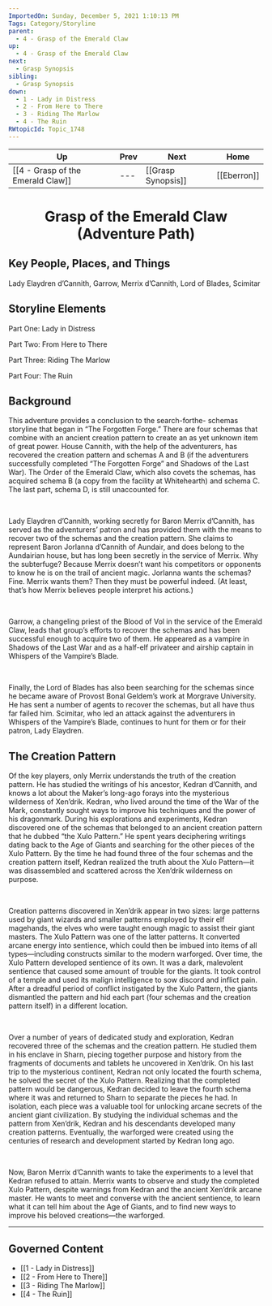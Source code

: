 ```yaml
---
ImportedOn: Sunday, December 5, 2021 1:10:13 PM
Tags: Category/Storyline
parent:
  - 4 - Grasp of the Emerald Claw
up:
  - 4 - Grasp of the Emerald Claw
next:
  - Grasp Synopsis
sibling:
  - Grasp Synopsis
down:
  - 1 - Lady in Distress
  - 2 - From Here to There
  - 3 - Riding The Marlow
  - 4 - The Ruin
RWtopicId: Topic_1748
---
```


| Up | Prev | Next | Home |
|----|------|------|------|
| [[4 - Grasp of the Emerald Claw]] | --- | [[Grasp Synopsis]] | [[Eberron]] |

# <center>Grasp of the Emerald Claw (Adventure Path)</center>

## Key People, Places, and Things

Lady Elaydren d’Cannith, Garrow, Merrix d’Cannith, Lord of Blades, Scimitar

## Storyline Elements

Part One: Lady in Distress

Part Two: From Here to There

Part Three: Riding The Marlow

Part Four: The Ruin

## Background

This adventure provides a conclusion to the search-forthe- schemas storyline that began in “The Forgotten Forge.” There are four schemas that combine with an ancient creation pattern to create an as yet unknown item of great power. House Cannith, with the help of the adventurers, has recovered the creation pattern and schemas A and B (if the adventurers successfully completed “The Forgotten Forge” and Shadows of the Last War). The Order of the Emerald Claw, which also covets the schemas, has acquired schema B (a copy from the facility at Whitehearth) and schema C. The last part, schema D, is still unaccounted for.

 

Lady Elaydren d’Cannith, working secretly for Baron Merrix d’Cannith, has served as the adventurers’ patron and has provided them with the means to recover two of the schemas and the creation pattern. She claims to represent Baron Jorlanna d’Cannith of Aundair, and does belong to the Aundairian house, but has long been secretly in the service of Merrix. Why the subterfuge? Because Merrix doesn’t want his competitors or opponents to know he is on the trail of ancient magic. Jorlanna wants the schemas? Fine. Merrix wants them? Then they must be powerful indeed. (At least, that’s how Merrix believes people interpret his actions.)

 

Garrow, a changeling priest of the Blood of Vol in the service of the Emerald Claw, leads that group’s efforts to recover the schemas and has been successful enough to acquire two of them. He appeared as a vampire in Shadows of the Last War and as a half-elf privateer and airship captain in Whispers of the Vampire’s Blade.

 

Finally, the Lord of Blades has also been searching for the schemas since he became aware of Provost Bonal Geldem’s work at Morgrave University. He has sent a number of agents to recover the schemas, but all have thus far failed him. Scimitar, who led an attack against the adventurers in Whispers of the Vampire’s Blade, continues to hunt for them or for their patron, Lady Elaydren.

## The Creation Pattern

Of the key players, only Merrix understands the truth of the creation pattern. He has studied the writings of his ancestor, Kedran d’Cannith, and knows a lot about the Maker’s long-ago forays into the mysterious wilderness of Xen’drik. Kedran, who lived around the time of the War of the Mark, constantly sought ways to improve his techniques and the power of his dragonmark. During his explorations and experiments, Kedran discovered one of the schemas that belonged to an ancient creation pattern that he dubbed “the Xulo Pattern.” He spent years deciphering writings dating back to the Age of Giants and searching for the other pieces of the Xulo Pattern. By the time he had found three of the four schemas and the creation pattern itself, Kedran realized the truth about the Xulo Pattern—it was disassembled and scattered across the Xen’drik wilderness on purpose.

 

Creation patterns discovered in Xen’drik appear in two sizes: large patterns used by giant wizards and smaller patterns employed by their elf magehands, the elves who were taught enough magic to assist their giant masters. The Xulo Pattern was one of the latter patterns. It converted arcane energy into sentience, which could then be imbued into items of all types—including constructs similar to the modern warforged. Over time, the Xulo Pattern developed sentience of its own. It was a dark, malevolent sentience that caused some amount of trouble for the giants. It took control of a temple and used its malign intelligence to sow discord and inflict pain. After a dreadful period of conflict instigated by the Xulo Pattern, the giants dismantled the pattern and hid each part (four schemas and the creation pattern itself) in a different location.

 

Over a number of years of dedicated study and exploration, Kedran recovered three of the schemas and the creation pattern. He studied them in his enclave in Sharn, piecing together purpose and history from the fragments of documents and tablets he uncovered in Xen’drik. On his last trip to the mysterious continent, Kedran not only located the fourth schema, he solved the secret of the Xulo Pattern. Realizing that the completed pattern would be dangerous, Kedran decided to leave the fourth schema where it was and returned to Sharn to separate the pieces he had. In isolation, each piece was a valuable tool for unlocking arcane secrets of the ancient giant civilization. By studying the individual schemas and the pattern from Xen’drik, Kedran and his descendants developed many creation patterns. Eventually, the warforged were created using the centuries of research and development started by Kedran long ago. 

 

Now, Baron Merrix d’Cannith wants to take the experiments to a level that Kedran refused to attain. Merrix wants to observe and study the completed Xulo Pattern, despite warnings from Kedran and the ancient Xen’drik arcane master. He wants to meet and converse with the ancient sentience, to learn what it can tell him about the Age of Giants, and to find new ways to improve his beloved creations—the warforged.


---
## Governed Content
- [[1 - Lady in Distress]]
- [[2 - From Here to There]]
- [[3 - Riding The Marlow]]
- [[4 - The Ruin]]
